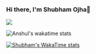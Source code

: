 ### Hi there, I'm Shubham Ojha👋

![](https://komarev.com/ghpvc/?username=shubhamojha1)

<!-- ![Shubham's wakatime stats](https://github-readme-stats.vercel.app/api/wakatime?username=shubhamojha1&show_icons=true) -->
![Anshul's wakatime stats](https://github-readme-stats.vercel.app/api/wakatime?username=anshulforyou&show_icons=true)

[![Shubham's WakaTime stats](https://github-readme-stats.vercel.app/api/wakatime?username=shubhamojha1)](https://github.com/anuraghazra/github-readme-stats)
<!--
**shubhamojha1/shubhamojha1** is a ✨ _special_ ✨ repository because its `README.md` (this file) appears on your GitHub profile.

Here are some ideas to get you started:

- 🔭 I’m currently working on ...
- 🌱 I’m currently learning ...
- 👯 I’m looking to collaborate on ...
- 🤔 I’m looking for help with ...
- 💬 Ask me about ...
- 📫 How to reach me: ...
- 😄 Pronouns: ...
- ⚡ Fun fact: ...
-->
